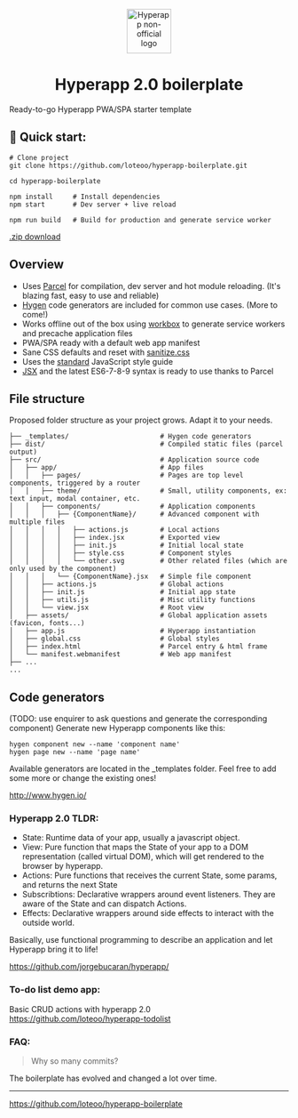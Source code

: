 <p align="center">
  <a href="https://github.com/jorgebucaran/hyperapp">
    <img alt="Hyperapp non-official logo" src="https://raw.githubusercontent.com/loteoo/hyperapp-boilerplate/master/src/assets/icon-180x180.png" width="80" />
  </a>
</p>
<h1 align="center">
  Hyperapp 2.0 boilerplate
</h1>

Ready-to-go Hyperapp PWA/SPA starter template  


## 🚀 Quick start: 
```
# Clone project
git clone https://github.com/loteoo/hyperapp-boilerplate.git

cd hyperapp-boilerplate

npm install     # Install dependencies
npm start       # Dev server + live reload
```

```
npm run build   # Build for production and generate service worker
```
[.zip download](https://github.com/loteoo/hyperapp-boilerplate/archive/master.zip)

 
## Overview
- Uses [Parcel](https://parceljs.org/) for compilation, dev server and hot module reloading.  (It's  blazing fast, easy to use and reliable)
- [Hygen](https://www.hygen.io/) code generators are included for common use cases. (More to come!)  
- Works offline out of the box using [workbox](https://developers.google.com/web/tools/workbox/) to generate service workers and precache application files
- PWA/SPA ready with a default web app manifest
- Sane CSS defaults and reset with [sanitize.css](https://csstools.github.io/sanitize.css/)
- Uses the [standard](https://standardjs.com/) JavaScript style guide  
- [JSX](https://reactjs.org/docs/introducing-jsx.html) and the latest ES6-7-8-9 syntax is ready to use thanks to Parcel  


## File structure
Proposed folder structure as your project grows. Adapt it to your needs.  

```
├── _templates/                       # Hygen code generators
├── dist/                             # Compiled static files (parcel output)
├── src/                              # Application source code
│   ├── app/                          # App files
│   │   ├── pages/                    # Pages are top level components, triggered by a router
│   │   ├── theme/                    # Small, utility components, ex: text input, modal container, etc.
│   │   ├── components/               # Application components
│   │   │   ├── {ComponentName}/      # Advanced component with multiple files
│   │   │   │   ├── actions.js        # Local actions
│   │   │   │   ├── index.jsx         # Exported view
│   │   │   │   ├── init.js           # Initial local state
│   │   │   │   ├── style.css         # Component styles
│   │   │   │   └── other.svg         # Other related files (which are only used by the component)
│   │   │   └── {ComponentName}.jsx   # Simple file component
│   │   ├── actions.js                # Global actions
│   │   ├── init.js                   # Initial app state
│   │   ├── utils.js                  # Misc utility functions
│   │   └── view.jsx                  # Root view
│   ├── assets/                       # Global application assets (favicon, fonts...)
│   ├── app.js                        # Hyperapp instantiation
│   ├── global.css                    # Global styles
│   ├── index.html                    # Parcel entry & html frame
│   └── manifest.webmanifest          # Web app manifest
├── ...
...
```




## Code generators
(TODO: use enquirer to ask questions and generate the corresponding component)
Generate new Hyperapp components like this:
```
hygen component new --name 'component name'
hygen page new --name 'page name'
```
Available generators are located in the _templates folder. Feel free to add some more or change the existing ones!

 
http://www.hygen.io/





### Hyperapp 2.0 TLDR:

- State: Runtime data of your app, usually a javascript object.  
- View: Pure function that maps the State of your app to a DOM representation (called virtual DOM), which will get rendered to the browser by hyperapp.  
- Actions: Pure functions that receives the current State, some params, and returns the next State  
- Subscribtions: Declarative wrappers around event listeners. They are aware of the State and can dispatch Actions.  
- Effects: Declarative wrappers around side effects to interact with the outside world.  

Basically, use functional programming to describe an application and let Hyperapp bring it to life!  

https://github.com/jorgebucaran/hyperapp/




### To-do list demo app:
Basic CRUD actions with hyperapp 2.0  
https://github.com/loteoo/hyperapp-todolist


### FAQ:

> Why so many commits?  

The boilerplate has evolved and changed a lot over time.


---  


https://github.com/loteoo/hyperapp-boilerplate

